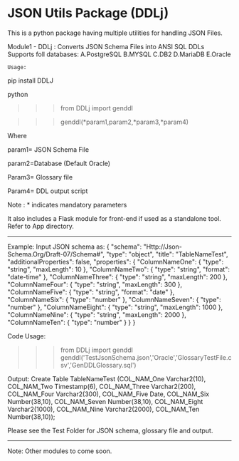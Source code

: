 # JSON Utils Package (DDLj)
This is a python package having multiple utilities for handling JSON Files. 

Module1 - DDLj : Converts JSON Schema Files into ANSI SQL DDLs
Supports foll databases: 
A.PostgreSQL
B.MYSQL
C.DB2
D.MariaDB
E.Oracle
~~~~~~~~~~~~~~~~~~~~~~~~~~~~~~~~~~~~~
Usage:
~~~~~~~~~~~~~~~~~~~~~~~~~~~~~~~~~~~~~
pip install DDLJ

python

>>> from DDLj import genddl

>>> genddl(*param1,param2,*param3,*param4)

Where 

param1= JSON Schema File

param2=Database (Default Oracle)

Param3= Glossary file

Param4= DDL output script

Note : * indicates mandatory parameters

It also includes a Flask module for front-end if used as a standalone tool. Refer to App directory.
*******************************************
Example:
Input JSON schema as:
{
	"schema": "Http://Json-Schema.Org/Draft-07/Schema#",
	"type": "object",
	"title": "TableNameTest",
	"additionalProperties": false,
	"properties": {
		"ColumnNameOne": {
			"type": "string",
			"maxLength": 10
		},
		"ColumnNameTwo": {
			"type": "string",
			"format": "date-time"
		},
		"ColumnNameThree": {
			"type": "string",
			"maxLength": 200
		},
		"ColumnNameFour": {
			"type": "string",
			"maxLength": 300
		},
		"ColumnNameFive": {
			"type": "string",
			"format": "date"
		},
		"ColumnNameSix": {
			"type": "number"
		},
		"ColumnNameSeven": {
			"type": "number"
		},
		"ColumnNameEight": {
			"type": "string",
			"maxLength": 1000
		},
		"ColumnNameNine": {
			"type": "string",
			"maxLength": 2000
		},
		"ColumnNameTen": {
			"type": "number"
		}
	}
}

Code Usage:
>>> from DDLj import genddl
>>> genddl('TestJsonSchema.json','Oracle','GlossaryTestFile.csv','GenDDLGlossary.sql')

Output:
Create Table TableNameTest (COL_NAM_One Varchar2(10),
COL_NAM_Two Timestamp(6),
COL_NAM_Three Varchar2(200),
COL_NAM_Four Varchar2(300),
COL_NAM_Five Date,
COL_NAM_Six Number(38,10),
COL_NAM_Seven Number(38,10),
COL_NAM_Eight Varchar2(1000),
COL_NAM_Nine Varchar2(2000),
COL_NAM_Ten Number(38,10));

Please see the Test Folder for JSON schema, glossary file and output.
****************************

Note: Other modules to come soon.
